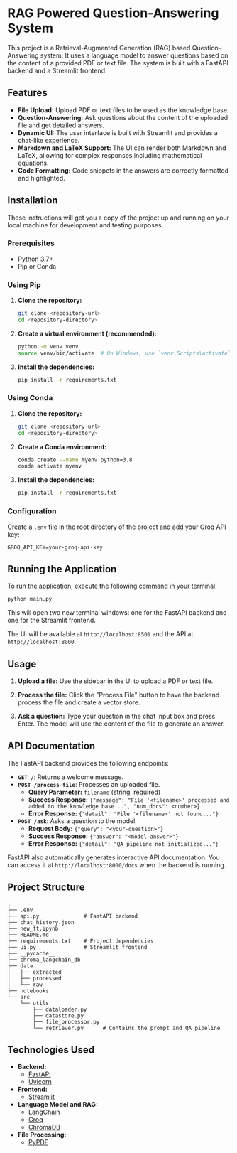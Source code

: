 # RAG Powered Question-Answering System

This project is a Retrieval-Augmented Generation (RAG) based Question-Answering system. It uses a language model to answer questions based on the content of a provided PDF or text file. The system is built with a FastAPI backend and a Streamlit frontend.

## Features

- **File Upload:** Upload PDF or text files to be used as the knowledge base.
- **Question-Answering:** Ask questions about the content of the uploaded file and get detailed answers.
- **Dynamic UI:** The user interface is built with Streamlit and provides a chat-like experience.
- **Markdown and LaTeX Support:** The UI can render both Markdown and LaTeX, allowing for complex responses including mathematical equations.
- **Code Formatting:** Code snippets in the answers are correctly formatted and highlighted.

## Installation

These instructions will get you a copy of the project up and running on your local machine for development and testing purposes.

### Prerequisites

- Python 3.7+
- Pip or Conda

### Using Pip

1.  **Clone the repository:**
    ```bash
    git clone <repository-url>
    cd <repository-directory>
    ```

2.  **Create a virtual environment (recommended):**
    ```bash
    python -m venv venv
    source venv/bin/activate  # On Windows, use `venv\Scripts\activate`
    ```

3.  **Install the dependencies:**
    ```bash
    pip install -r requirements.txt
    ```

### Using Conda

1.  **Clone the repository:**
    ```bash
    git clone <repository-url>
    cd <repository-directory>
    ```

2.  **Create a Conda environment:**
    ```bash
    conda create --name myenv python=3.8
    conda activate myenv
    ```

3.  **Install the dependencies:**
    ```bash
    pip install -r requirements.txt
    ```

### Configuration

Create a `.env` file in the root directory of the project and add your Groq API key:
```
GROQ_API_KEY=your-groq-api-key
```

## Running the Application

To run the application, execute the following command in your terminal:

```bash
python main.py
```

This will open two new terminal windows: one for the FastAPI backend and one for the Streamlit frontend.

The UI will be available at `http://localhost:8501` and the API at `http://localhost:8000`.

## Usage

1.  **Upload a file:**
    Use the sidebar in the UI to upload a PDF or text file.

2.  **Process the file:**
    Click the "Process File" button to have the backend process the file and create a vector store.

3.  **Ask a question:**
    Type your question in the chat input box and press Enter. The model will use the content of the file to generate an answer.

## API Documentation

The FastAPI backend provides the following endpoints:

- **`GET /`**: Returns a welcome message.
- **`POST /process-file`**: Processes an uploaded file.
    - **Query Parameter:** `filename` (string, required)
    - **Success Response:** `{"message": "File '<filename>' processed and added to the knowledge base...", "num_docs": <number>}`
    - **Error Response:** `{"detail": "File '<filename>' not found..."}`
- **`POST /ask`**: Asks a question to the model.
    - **Request Body:** `{"query": "<your-question>"}`
    - **Success Response:** `{"answer": "<model-answer>"}`
    - **Error Response:** `{"detail": "QA pipeline not initialized..."}`

FastAPI also automatically generates interactive API documentation. You can access it at `http://localhost:8000/docs` when the backend is running.

## Project Structure

```
.
├── .env
├── api.py              # FastAPI backend
├── chat_history.json
├── new_ft.ipynb
├── README.md
├── requirements.txt    # Project dependencies
├── ui.py               # Streamlit frontend
├── __pycache__
├── chroma_langchain_db
├── data
│   ├── extracted
│   ├── processed
│   └── raw
├── notebooks
└── src
    └── utils
        ├── dataloader.py
        ├── datastore.py
        ├── file_processor.py
        └── retriever.py      # Contains the prompt and QA pipeline
```

## Technologies Used

- **Backend:**
    - [FastAPI](https://fastapi.tiangolo.com/)
    - [Uvicorn](https://www.uvicorn.org/)
- **Frontend:**
    - [Streamlit](https://streamlit.io/)
- **Language Model and RAG:**
    - [LangChain](https://www.langchain.com/)
    - [Groq](https://groq.com/)
    - [ChromaDB](https://www.trychroma.com/)
- **File Processing:**
    - [PyPDF](https://pypdf.readthedocs.io/en/stable/)
